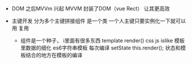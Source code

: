 - DOM  之后MVVm 兴起
MVVM  封装了DOM（vue Rect）   让其更高效

- 主键开发
    分为多个主键拼接组件
    是一个类
   一个人主键只要实例化一下就可以用
   复用
   - 组件是一个种子， i里面有很多东西
   template  render() 
   css
   js  islike
   模板里数据的细化
   es6字符串模板  每次编译
   setState  this.render();
   状态和模板结合的地方在模板的编译